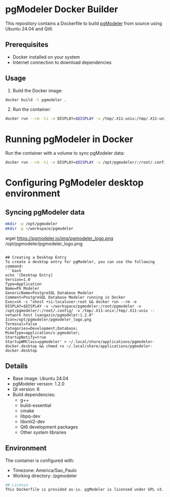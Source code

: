 # pgModeler Docker Builder

This repository contains a Dockerfile to build [pgModeler](https://pgmodeler.io/) from source using Ubuntu 24.04 and Qt6.

## Prerequisites

- Docker installed on your system
- Internet connection to download dependencies

## Usage

1. Build the Docker image:
```bash
docker build -t pgmodeler .
```

2. Run the container:
```bash
docker run --rm -ti -e DISPLAY=$DISPLAY -v /tmp/.X11-unix:/tmp/.X11-unix pgmodeler
```

# Running pgModeler in Docker

Run the container with a volume to sync pgModeler data:
```bash
docker run --rm -ti -e DISPLAY=$DISPLAY -v /opt/pgmodeler/:/root/.config/ -v /tmp/.X11-unix:/tmp/.X11-unix luangazin/pgmodeler:1.2.0
```

# Configuring PgModeler desktop environment

## Syncing pgModeler data
```bash
mkdir -p /opt/pgmodeler
mkdir -p ~/workspace/pgmodeler
```

wget https://pgmodeler.io/img/pgmodeler_logo.png /opt/pgmodeler/pgmodeler_logo.png
```

## Creating a Desktop Entry
To create a desktop entry for pgModeler, you can use the following command:
```bash
echo '[Desktop Entry]
Version=1.0
Type=Application
Name=PG Modeler
GenericName=PostgreSQL Database Modeler
Comment=PostgreSQL Database Modeler running in Docker
Exec=sh -c "xhost +si:localuser:root && docker run --rm -e DISPLAY=$DISPLAY -v ~/workspace/pgmodeler:/root/pgmodeler -v /opt/pgmodeler/:/root/.config/ -v /tmp/.X11-unix:/tmp/.X11-unix --network host luangazin/pgmodeler:1.2.0"
Icon=/opt/pgmodeler/pgmodeler_logo.png
Terminal=false
Categories=Development;Database;
MimeType=application/x-pgmodeler;
StartupNotify=true
StartupWMClass=pgmodeler' > ~/.local/share/applications/pgmodeler-docker.desktop && chmod +x ~/.local/share/applications/pgmodeler-docker.desktop
```

## Details

- Base image: Ubuntu 24.04
- pgModeler version: 1.2.0
- Qt version: 6
- Build dependencies:
  - g++
  - build-essential
  - cmake
  - libpq-dev
  - libxml2-dev
  - Qt6 development packages
  - Other system libraries

## Environment

The container is configured with:
- Timezone: America/Sao_Paulo
- Working directory: /pgmodeler

```bash
## License
This Dockerfile is provided as-is. pgModeler is licensed under GPL v3. See [pgModeler's repository](https://github.com/pgmodeler/pgmodeler) for more details.

